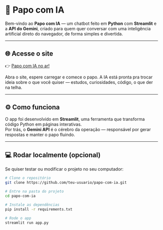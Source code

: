 # 💬 Papo com IA

Bem-vindo ao **Papo com IA** — um chatbot feito em **Python** com **Streamlit** e a **API do Gemini**, criado para quem quer conversar com uma inteligência artificial direto do navegador, de forma simples e divertida.  

---

## 🌐 Acesse o site

👉 [Papo com IA no ar!](https://chatbotv2-wwancbsgrewxoytwn5evrz.streamlit.app/)  


Abra o site, espere carregar e comece o papo. A IA está pronta pra trocar ideia sobre o que você quiser — estudos, curiosidades, código, o que der na telha.

---

## ⚙️ Como funciona

O app foi desenvolvido em **Streamlit**, uma ferramenta que transforma código Python em páginas interativas.  
Por trás, o **Gemini API** é o cérebro da operação — responsável por gerar respostas e manter o papo fluindo.

---

## 💻 Rodar localmente (opcional)

Se quiser testar ou modificar o projeto no seu computador:

```bash
# Clone o repositório
git clone https://github.com/teu-usuario/papo-com-ia.git

# Entre na pasta do projeto
cd papo-com-ia

# Instale as dependências
pip install -r requirements.txt

# Rode o app
streamlit run app.py
